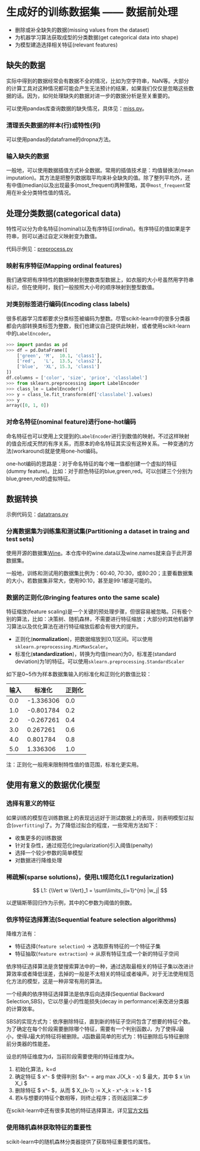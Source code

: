 # 生成好的训练数据集 —— 数据前处理

- 删除或补全缺失的数据(missing values from the dataset)
- 为机器学习算法获取成型的分类数据(get categorical data into shape)
- 为模型建造选择相关特征(relevant features)


## 缺失的数据

实际中得到的数据经常会有数据不全的情况，比如为空字符串，NaN等。大部分的计算工具对这种情况都可能会产生无法预计的结果，如果我们仅仅是忽略这些数据的话。因为，如何处理缺失的数据对进一步的数据分析是至关重要的。

可以使用pandas库查询数据的缺失情况，具体见：[miss.py](miss.py)。

### 清理丢失数据的样本(行)或特性(列)

可以使用pandas的dataframe的dropna方法。

### 输入缺失的数据

一般地，可以使用数据插值方式补全数据。常用的插值技术是：均值替换法(mean imputation)。其方法是把整列数据取平均来补全缺失的值。除了整列平均外，还有中值(median)以及出现最多(most_frequent)两种策略，其中`most_frequent`常用在补全分类特性值的情况。

## 处理分类数据(categorical data)

特性可以分为命名特征(nominal)以及有序特征(ordinal)。有序特征的值如果是字符串，则可以通过自定义映射变为数值。

代码示例见：[preprocess.py](preprocess.py)

### 映射有序特征(Mapping ordinal features)

我们通常把有序特性的数据映射到整数类型数据上，如衣服的大小号虽然用字符串标识，但在使用时，我们一般按照大小号的顺序映射到整型数值。

### 对类别标签进行编码(Encoding class labels)

很多机器学习库都要求分类标签被编码为整数。尽管scikit-learn中的很多分类器都会内部转换类标签为整数，我们也建议自己提供此映射，或者使用scikit-learn中的`LabelEncoder`。

```python
>>> import pandas as pd
>>> df = pd.DataFrame([
    ['green', 'M',  10.1, 'class1'],
    ['red',   'L',  13.5, 'class2'],
    ['blue',  'XL', 15.3, 'class1']
])
df.columns = ['color', 'size', 'price', 'classlabel']
>>> from sklearn.preprocessing import LabelEncoder
>>> class_le = LabelEncoder()
>>> y = class_le.fit_transform(df['classlabel'].values)
>>> y
array([0, 1, 0])
```

### 对命名特征(nominal feature)进行one-hot编码

命名特征也可以使用上文提到的`LabelEncoder`进行到数值的映射。不过这样映射的值会形成天然的有序关系，而原本的命名特征其实没有这种关系。一种变通的方法(workaround)就是使用one-hot编码。

one-hot编码的思路是：对于命名特征的每个唯一值都创建一个虚拟的特征(dummy feature)。比如：对于颜色特征的blue,green,red。可以创建三个分别为blue,green,red的虚拟特征。

## 数据转换

示例代码见：[datatrans.py](datatrans.py)

### 分离数据集为训练集和测试集(Partitioning a dataset in traing and test sets)

使用开源的数据集[Wine](https://archive.ics.uci.edu/ml/datasets/Wine)。本仓库中的wine.data以及wine.names就来自于此开源数据集。

一般地，训练和测试用的数据集比例为：60:40, 70:30，或80:20；主要看数据集的大小，若数据集非常大，使用90:10，甚至是99:1都是可能的。

### 数据的正则化(Bringing features onto the same scale)

特征缩放(feature scaling)是一个关键的预处理步骤，但很容易被忽略。只有极个别的算法，比如：决策树、随机森林，不需要进行特征缩放；大部分的其他机器学习算法以及优化算法在进行特征缩放后都会有很大的提升。

- 正则化(__normalization__)，把数据缩放到[0,1]区间。可以使用`sklearn.preprocessing.MinMaxScaler`。
- 标准化(__standardization__)，转换为均值(mean)为0，标准差(standard deviation)为1的特征。可以使用`sklearn.preprocessing.StandardScaler`

如下是0~5作为样本数据集输入的标准化和正则化的数值比较：

| 输入 | 标准化 | 正则化 |
| ---- | ---- | ---- |
| 0.0 | -1.336306 | 0.0 |
| 1.0 | -0.801784 | 0.2 |
| 2.0 | -0.267261 | 0.4 |
| 3.0 | 0.267261 | 0.6 |
| 4.0 | 0.801784 | 0.8 |
| 5.0 | 1.336306 | 1.0 |

注：正则化一般用来限制特性值的值范围，标准化更实用。

## 使用有意义的数据优化模型

### 选择有意义的特征

如果训练的模型在训练数据上的表现远远好于测试数据上的表现，则表明模型过拟合(`overfitting`)了。为了降低过拟合的程度，一些常用方法如下：

- 收集更多的训练数据
- 针对复杂性，通过规范化(regularization)引入阈值(penalty)
- 选择一个较少参数的简单模型
- 对数据进行降维处理

### 稀疏解(sparse solutions)，使用L1规范化(L1 regularization)

$$ L1: {\Vert w \Vert}_1 = \sum\limits_{i=1}^{m} |w_j| $$

以逻辑斯蒂回归作为示例，其中的C参数为阈值的倒数。

### 依序特征选择算法(Sequential feature selection algorithms)

降维方法有：

- 特征选择(`feature selection`) -> 选取原有特征的一个特征子集
- 特征抽取(`feature extraction`) -> 从原有特征生成一个新的特征子空间

依序特征选择算法是贪婪搜索算法中的一种，通过选取最相关的特征子集以改进计算效率或者降低误差，去掉的一般是不太相关的特征或者噪声。对于无法使用规范化方法的模型，这是一种非常有用的算法。

一个经典的依序特征选择算法是依序后向选择(Sequential Backward Selection,SBS)，它以尽量小的性能损失(decay in performance)来改进分类器的计算效率。

SBS的实现方式为：依序删除特征，直到新的特征子空间包含了想要的特征个数。为了确定在每个阶段需要删除哪个特征，需要有一个判别函数J，为了使得J最小，使得J最大的特征将被删除。J函数最简单的形式为：特征删除后与特征删除前分类器的性能差。

设总的特征维度为d，当前阶段需要使用的特征维度为k。

1. 初始化算法，k=d
1. 确定特征 $ x^- $ 使得判别 $x^- = arg max J(X_k - x) $ 最大，其中 $ x \in  X_i $
1. 删除特征 $ x^- $，从而 $ X_{k-1} := X_k - x^-;k := k - 1 $
1. 若k与想要的特征个数相等，则终止程序；否则返回第二步

在scikit-learn中还有很多其他的特征选择算法，详见[官方文档](http://scikit-learn.org/stable/modules/feature_selection.html)

### 使用随机森林获取特征的重要性

scikit-learn中的随机森林分类器提供了获取特征重要性的属性。